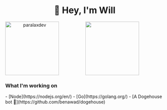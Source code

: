 <h1 align="center">👋 Hey, I'm Will</h1>

<div align="center">
						<img height="170" align="left" src="https://github-readme-stats.vercel.app/api?username=paralaxdev&count_private=true&include_all_commits=true&theme=tokyonight" alt="paralaxdev" />
  					<img height="170" src="https://github-readme-stats.vercel.app/api/top-langs/?username=paralaxdev&layout=compact&theme=tokyonight&langs_count=15" />
</div>

<h3>What I'm working on</h3>
<!-- WHAT-IM-DOING:START -->
- [Node](https://nodejs.org/en/)
- [Go](https://golang.org/)
- [A Dogehouse bot 🚀](https://github.com/benawad/dogehouse)
<!-- WHAT-IM-DOING:END -->
